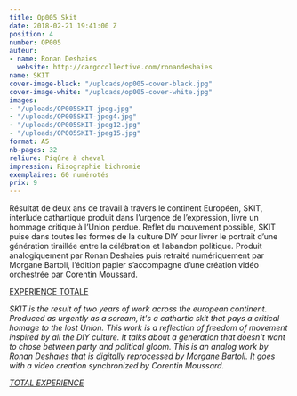 ```yaml
---
title: Op005 Skit
date: 2018-02-21 19:41:00 Z
position: 4
number: OP005
auteur:
- name: Ronan Deshaies
  website: http://cargocollective.com/ronandeshaies
name: SKIT
cover-image-black: "/uploads/op005-cover-black.jpg"
cover-image-white: "/uploads/op005-cover-white.jpg"
images:
- "/uploads/OP005SKIT-jpeg.jpg"
- "/uploads/OP005SKIT-jpeg4.jpg"
- "/uploads/OP005SKIT-jpeg12.jpg"
- "/uploads/OP005SKIT-jpeg15.jpg"
format: A5
nb-pages: 32
reliure: Piqûre à cheval
impression: Risographie bichromie
exemplaires: 60 numérotés
prix: 9
---
```


Résultat de deux ans de travail à travers le continent Européen, SKIT, interlude cathartique produit dans l’urgence de l’expression, livre un hommage critique à l’Union perdue. Reflet du mouvement possible, SKIT puise dans toutes les formes de la culture DIY pour livrer le portrait d’une génération tiraillée entre la célébration et l’abandon politique.
Produit analogiquement par Ronan Deshaies puis retraité numériquement par Morgane Bartoli, l’édition papier s’accompagne d’une création vidéo orchestrée par Corentin Moussard.

[EXPERIENCE TOTALE](https://objetpapier.fr/skit/)

*SKIT is the result of two years of work across the european continent. Produced as urgently as a scream, it's a cathartic skit that pays a critical homage to the lost Union. This work is a reflection of freedom of movement inspired by all the DIY culture. It talks about a generation that doesn't want to chose between party and political gloom.
This is an analog work by Ronan Deshaies that is digitally reprocessed by Morgane Bartoli. It goes with a video creation synchronized by Corentin Moussard.*

*[TOTAL EXPERIENCE](https://objetpapier.fr/skit/)*
